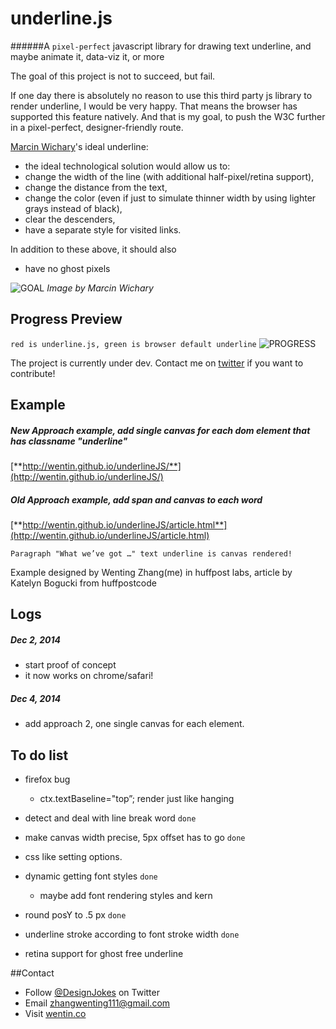 # underline.js

######A `pixel-perfect` javascript library for drawing text underline, and maybe animate it, data-viz it, or more

The goal of this project is not to succeed, but fail. 

If one day there is absolutely no reason to use this third party js library to render underline, I would be very happy. That means the browser has supported  this feature natively. And that is my goal, to push the W3C further in a pixel-perfect, designer-friendly route.

[Marcin Wichary](https://twitter.com/mwichary)'s ideal underline:
* the ideal technological solution would allow us to:
* change the width of the line (with additional half-pixel/retina support),
* change the distance from the text,
* change the color (even if just to simulate thinner width by using lighter grays instead of black),
* clear the descenders,
* have a separate style for visited links.

In addition to these above, it should also 
* have no ghost pixels 

![GOAL](https://d262ilb51hltx0.cloudfront.net/max/1400/1*5iD2Znv03I2XR5QI3KLJrg.png)
*Image by Marcin Wichary*


## Progress Preview
`red is underline.js, green is browser default underline`
![PROGRESS](https://raw.githubusercontent.com/wentin/underlineJS/master/i/underlineJS.png)

The project is currently under dev. Contact me on [twitter](http://twitter.com/DesignJokes) if you want to contribute!

## Example

##### New Approach example, add single canvas for each dom element that has classname "underline"
[**http://wentin.github.io/underlineJS/**](http://wentin.github.io/underlineJS/)

##### Old Approach example, add span and canvas to each word
[**http://wentin.github.io/underlineJS/article.html**](http://wentin.github.io/underlineJS/article.html)

`Paragraph "What we’ve got …" text underline is canvas rendered!`

Example designed by Wenting Zhang(me) in huffpost labs, article by Katelyn Bogucki from huffpostcode 

## Logs
##### Dec 2, 2014
* start proof of concept
* it now works on chrome/safari!
##### Dec 4, 2014
* add approach 2, one single canvas for each element.

## To do list

- firefox bug
  - ctx.textBaseline="top”; render just like hanging

- detect and deal with line break word `done`

- make canvas width precise, 5px offset has to go `done`

- css like setting options.

- dynamic getting font styles `done`
  - maybe add font rendering styles and kern

- round posY to .5 px `done`

- underline stroke according to font stroke width `done`

- retina support for ghost free underline 

##Contact
* Follow [@DesignJokes](http://twitter.com/DesignJokes) on Twitter
* Email <zhangwenting111@gmail.com>
* Visit [wentin.co](http://wentin.co)
